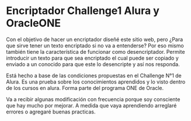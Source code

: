 # Encriptador Challenge1 Alura y OracleONE
Con el objetivo de hacer un encriptador diseñé este sitio web, pero ¿Para que sirve tener un texto encriptado si no va a entenderse? Por eso mismo también tiene la característica de funcionar como desencriptador. Permite introducir un texto para que sea encriptado el cual puede ser copiado y enviado a un conocido para que este lo desencripte y así nos responda.

Está hecho a base de las condiciones propuestas en el Challenge N°1 de Alura.
Es una prueba sobre los conocimientos aprendidos y lo visto dentro de los cursos en alura.
Forma parte del programa ONE de Oracle.

Va a recibir algunas modificación con frecuencia porque soy consciente que hay mucho por mejorar. A medida que vaya aprendiendo arreglaré errores o agregaré buenas practicas.
